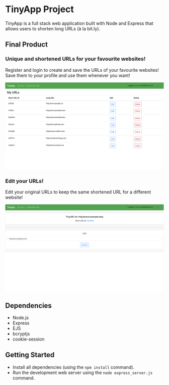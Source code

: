 # TinyApp Project

TinyApp is a full stack web application built with Node and Express that allows users to shorten long URLs (à la bit.ly).

## Final Product

### Unique and shortened URLs for your favourite websites!

Register and login to create and save the URLs of your favourite websites! Save them to your profile and use them whenever you want!

!["This is the main URL page! This is where all your URLs are stored."](https://github.com/SFxImpulse/tinyapp/blob/main/screenshots/screenshot1.png)

### Edit your URLs!

Edit your original URLs to keep the same shortened URL for a different website!

!["This is the edit page, where you can edit the Longer URLs and keep the same shortened URL!"](https://github.com/SFxImpulse/tinyapp/blob/main/screenshots/screenshot2.png)
## Dependencies

- Node.js
- Express
- EJS
- bcryptjs
- cookie-session

## Getting Started

- Install all dependencies (using the `npm install` command).
- Run the development web server using the `node express_server.js` command.